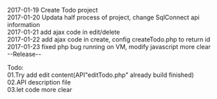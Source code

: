 2017-01-19 Create Todo project  
2017-01-20 Updata half process of project, change SqlConnect api information  
2017-01-21 add ajax code in edit/delete  
2017-01-22 add ajax code in create, config createTodo.php to return id  
2017-01-23 fixed php bug running on VM, modify javascript more clear  
--Release--
  
Todo:  
01.Try add edit content(API"editTodo.php" already build finished)     
02.API description file  
03.let code more clear  

